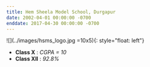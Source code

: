 ```yaml
---
title: Hem Sheela Model School, Durgapur
date: 2002-04-01 00:00:00 -0700
enddate: 2017-04-30 00:00:00 -0700
---
```

![](../images/hsms_logo.jpg =10x5){: style="float: left"}

- __Class X__    : *CGPA = 10* 
- __Class XII__  : *92.8%*

